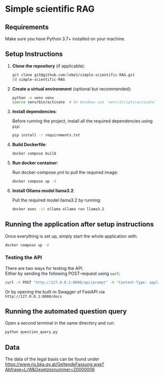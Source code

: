# Simple scientific RAG

## Requirements

Make sure you have Python 3.7+ installed on your machine.

## Setup Instructions

1. **Clone the repository** (if applicable):

    ```bash
    git clone git@github.com:lebe1/simple-scientific-RAG.git
    cd simple-scientific-RAG
    ```

2. **Create a virtual environment** (optional but recommended):

    ```bash
    python -m venv venv
    source venv/bin/activate  # On Windows use `venv\Scripts\activate`
    ```

3. **Install dependencies**:

    Before running the project, install all the required dependencies using `pip`:

    ```bash
    pip install -r requirements.txt
    ```

4. **Build Dockerfile**:
   
   ```bash
   docker compose build
   ```

5. **Run docker container**:  

   Run docker-compose.yml to pull the required image:
   ```bash
   docker compose up -d
   ```
6. **Install Ollama model llama3.2**:

   Pull the required model llama3.2 by running:

   ```bash
   docker exec -it ollama ollama run llama3.2
   ```

## Running the application after setup instructions

Once everything is set up, simply start the whole application with:

```bash
docker compose up -d
```


### Testing the API

There are two ways for testing the API.  
Either by sending the following POST-request using `curl`:
```bash
curl -X POST "http://127.0.0.1:8000/api/prompt" -H "Content-Type: application/json" -d '{"question": "What is a book?"}'
```
Or by opening the built-in Swagger of FastAPI via `http://127.0.0.1:8000/docs`



## Running the automated question query

Open a second terminal in the same directory and run:

```bash
python question_query.py
```

## Data
The data of the legal basis can be found under https://www.ris.bka.gv.at/GeltendeFassung.wxe?Abfrage=LrW&Gesetzesnummer=20000006


